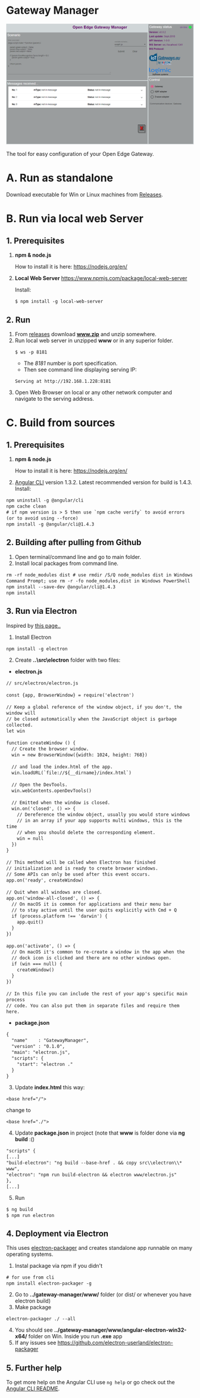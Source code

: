 # Gateway Manager

![](./src/theme/screen.png)

The tool for easy configuration of your Open Edge Gateway.

# A. Run as standalone

Download executable for Win or Linux machines from [Releases](https://github.com/logimic/gateway-manager/releases).

# B. Run via local web Server

## 1. Prerequisites

1. **npm & node.js**

    How to install it is here: https://nodejs.org/en/

2. **Local Web Server** https://www.npmjs.com/package/local-web-server

    Install:
    ```
    $ npm install -g local-web-server
    ```

## 2. Run

1. From [releases](https://github.com/logimic/gateway-dashboard/releases) download **www.zip** and unzip somewhere.
2. Run local web server in unzipped **www** or in any superior folder.
    ```
    $ ws -p 8181
    ```
    * The _8181_ number is port specification.
    * Then see command line displaying serving IP:
    ```
    Serving at http://192.168.1.228:8181
    ```
3. Open Web Browser on local or any other network computer and navigate to the serving address.

# C. Build from sources

## 1. Prerequisites

1. **npm & node.js**

    How to install it is here: https://nodejs.org/en/

2. [Angular CLI](https://github.com/angular/angular-cli) version 1.3.2. Latest recommended version for build is 1.4.3. Install:
```
npm uninstall -g @angular/cli
npm cache clean
# if npm version is > 5 then use `npm cache verify` to avoid errors (or to avoid using --force)
npm install -g @angular/cli@1.4.3
```

## 2. Building after pulling from Github

1. Open terminal/command line and go to main folder.
2. Install local packages from command line.

```
rm -rf node_modules dist # use rmdir /S/Q node_modules dist in Windows Command Prompt; use rm -r -fo node_modules,dist in Windows PowerShell
npm install --save-dev @angular/cli@1.4.3
npm install
```


## 3. Run via Electron
Inspired by [this page..](http://www.blog.bdauria.com/?p=806)

1. Install Electron
```
npm install -g electron
```

2. Create **..\src\electron** folder with two files:

  * **electron.js**
  ```
  // src/electron/electron.js

  const {app, BrowserWindow} = require('electron')

  // Keep a global reference of the window object, if you don't, the window will
  // be closed automatically when the JavaScript object is garbage collected.
  let win

  function createWindow () {
    // Create the browser window.
    win = new BrowserWindow({width: 1024, height: 768})

    // and load the index.html of the app.
    win.loadURL(`file://${__dirname}/index.html`)

    // Open the DevTools.
    win.webContents.openDevTools()

    // Emitted when the window is closed.
    win.on('closed', () => {
      // Dereference the window object, usually you would store windows
      // in an array if your app supports multi windows, this is the time
      // when you should delete the corresponding element.
      win = null
    })
  }

  // This method will be called when Electron has finished
  // initialization and is ready to create browser windows.
  // Some APIs can only be used after this event occurs.
  app.on('ready', createWindow)

  // Quit when all windows are closed.
  app.on('window-all-closed', () => {
    // On macOS it is common for applications and their menu bar
    // to stay active until the user quits explicitly with Cmd + Q
    if (process.platform !== 'darwin') {
      app.quit()
    }
  })

  app.on('activate', () => {
    // On macOS it's common to re-create a window in the app when the
    // dock icon is clicked and there are no other windows open.
    if (win === null) {
      createWindow()
    }
  })

  // In this file you can include the rest of your app's specific main process
  // code. You can also put them in separate files and require them here.
  ```
  * **package.json**
```
{
  "name"    : "GatewayManager",
  "version" : "0.1.0",
  "main": "electron.js",
  "scripts": {
    "start": "electron ."
  }
}
```
3. Update **index.html** this way:

```
<base href="/">
```
change to
```
<base href="./">
```
4. Update **package.json** in project (note that **www** is folder done via **ng build** :()

```
"scripts" {
[...]
"build-electron": "ng build --base-href . && copy src\\electron\\* www",
"electron": "npm run build-electron && electron www/electron.js"
},
[...]
```

5. Run
```
$ ng build
$ npm run electron
```

## 4. Deployment via Electron

This uses [electron-packager](https://github.com/electron-userland/electron-packager) and creates standalone app runnable on many operating systems.

1. Instal package via npm if you didn't
```
# for use from cli
npm install electron-packager -g
```
2. Go to **../gateway-manager/www/** folder (or dist/ or whenever you have electron build)
3. Make package
```
electron-packager ./ --all
```
4. You should see **../gateway-manager/www/angular-electron-win32-x64/** folder on Win.  Inside you run **.exe** app
5. If any issues see https://github.com/electron-userland/electron-packager



## 5. Further help

To get more help on the Angular CLI use `ng help` or go check out the [Angular CLI README](https://github.com/angular/angular-cli/blob/master/README.md).
